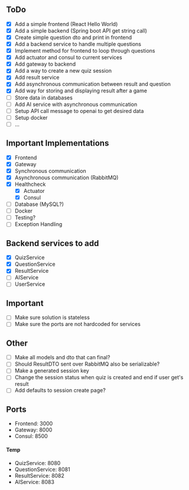 ## ToDo

- [x] Add a simple frontend (React Hello World)
- [x] Add a simple backend (Spring boot API get string call)
- [x] Create simple question dto and print in frontend
- [x] Add a backend service to handle multiple questions
- [x] Implement method for frontend to loop through questions
- [x] Add actuator and consul to current services
- [x] Add gateway to backend
- [x] Add a way to create a new quiz session
- [x] Add result service
- [x] Add asynchronous communication between result and question
- [x] Add way for storing and displaying result after a game
- [ ] Store data in databases
- [ ] Add AI service with asynchronous communication
- [ ] Setup API call message to openai to get desired data
- [ ] Setup docker
- [ ] ...

## Important Implementations

- [x] Frontend
- [x] Gateway
- [x] Synchronous communication
- [x] Asynchronous communication (RabbitMQ)
- [x] Healthcheck
  - [x] Actuator
  - [x] Consul
- [ ] Database (MySQL?)
- [ ] Docker
- [ ] Testing?
- [ ] Exception Handling

## Backend services to add

- [x] QuizService
- [x] QuestionService
- [x] ResultService
- [ ] AIService
- [ ] UserService

## Important

- [ ] Make sure solution is stateless
- [ ] Make sure the ports are not hardcoded for services

## Other

- [ ] Make all models and dto that can final?
- [ ] Should ResultDTO sent over RabbitMQ also be serializable?
- [ ] Make a generated session key
- [ ] Change the session status when quiz is created and end if user get's result
- [ ] Add defaults to session create page?

## Ports

- Frontend: 3000
- Gateway: 8000
- Consul: 8500

#### Temp

- QuizService: 8080
- QuestionService: 8081
- ResultService: 8082
- AIService: 8083
